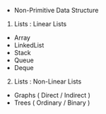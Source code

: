 - Non-Primitive Data Structure

1. Lists : Linear Lists 
- Array
- LinkedList
- Stack
- Queue
- Deque

2. Lists : Non-Linear Lists
- Graphs ( Direct / Indirect )
- Trees ( Ordinary / Binary )